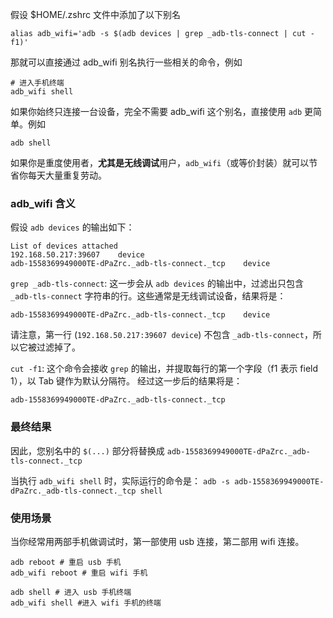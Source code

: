 假设 $HOME/.zshrc 文件中添加了以下别名

```shell
alias adb_wifi='adb -s $(adb devices | grep _adb-tls-connect | cut -f1)'
```

那就可以直接通过 adb_wifi 别名执行一些相关的命令，例如

```shell
# 进入手机终端
adb_wifi shell
```

如果你始终只连接一台设备，完全不需要 adb_wifi 这个别名，直接使用 `adb` 更简单。例如

```shell
adb shell
```

如果你是重度使用者，**尤其是无线调试**用户，`adb_wifi`（或等价封装）就可以节省你每天大量重复劳动。

### adb_wifi 含义

假设 `adb devices` 的输出如下：

```
List of devices attached
192.168.50.217:39607    device
adb-1558369949000TE-dPaZrc._adb-tls-connect._tcp    device
```

`grep _adb-tls-connect`: 这一步会从 `adb devices` 的输出中，过滤出只包含 `_adb-tls-connect` 字符串的行。这些通常是无线调试设备，结果将是：

```
adb-1558369949000TE-dPaZrc._adb-tls-connect._tcp    device
```

请注意，第一行 (`192.168.50.217:39607 device`) 不包含 `_adb-tls-connect`，所以它被过滤掉了。

`cut -f1`: 这个命令会接收 `grep` 的输出，并提取每行的第一个字段（f1 表示 field 1），以 Tab 键作为默认分隔符。 经过这一步后的结果将是：

```
adb-1558369949000TE-dPaZrc._adb-tls-connect._tcp
```

### 最终结果

因此，您别名中的 `$(...)` 部分将替换成 `adb-1558369949000TE-dPaZrc._adb-tls-connect._tcp`

当执行 `adb_wifi shell` 时，实际运行的命令是：
`adb -s adb-1558369949000TE-dPaZrc._adb-tls-connect._tcp shell`

### 使用场景

当你经常用两部手机做调试时，第一部使用 usb 连接，第二部用 wifi 连接。

```
adb reboot # 重启 usb 手机
adb_wifi reboot # 重启 wifi 手机

adb shell # 进入 usb 手机终端
adb_wifi shell #进入 wifi 手机的终端
```
